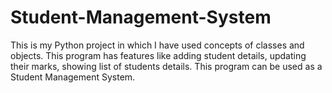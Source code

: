 # Student-Management-System


This is my Python project in which I have used concepts of classes and objects. This program has features like adding student details, updating their marks, showing list of students details.
This program can be used as a Student Management System.
